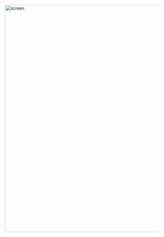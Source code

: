 <img width="1071" height="745" alt="screen" src="https://github.com/user-attachments/assets/761a73ca-350e-419f-a0f0-dda6bfb16eb3" />
